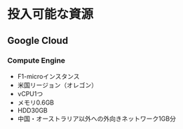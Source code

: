 # 投入可能な資源
## Google Cloud
### Compute Engine
* F1-microインスタンス
* 米国リージョン（オレゴン）
* vCPU1つ
* メモリ0.6GB
* HDD30GB
* 中国・オーストラリア以外への外向きネットワーク1GB分